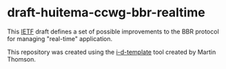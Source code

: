 # draft-huitema-ccwg-bbr-realtime

This [IETF](https://www.ietf.org/) draft defines a set of possible improvements to the BBR protocol
for managing "real-time" application.

This repository was created using the [i-d-template](https://github.com/martinthomson/i-d-template)
tool created by Martin Thomson. 
